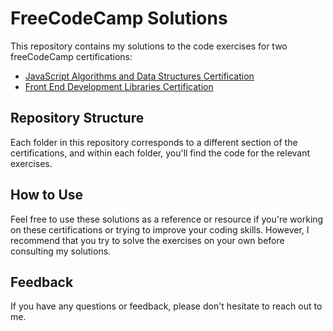 # FreeCodeCamp Solutions

This repository contains my solutions to the code exercises for two freeCodeCamp certifications:

- [JavaScript Algorithms and Data Structures Certification](https://www.freecodecamp.org/learn/javascript-algorithms-and-data-structures/)
- [Front End Development Libraries Certification](https://www.freecodecamp.org/learn/front-end-development-libraries/)

## Repository Structure

Each folder in this repository corresponds to a different section of the certifications, and within each folder, you'll find the code for the relevant exercises.

## How to Use

Feel free to use these solutions as a reference or resource if you're working on these certifications or trying to improve your coding skills. However, I recommend that you try to solve the exercises on your own before consulting my solutions.

## Feedback

If you have any questions or feedback, please don't hesitate to reach out to me. 



